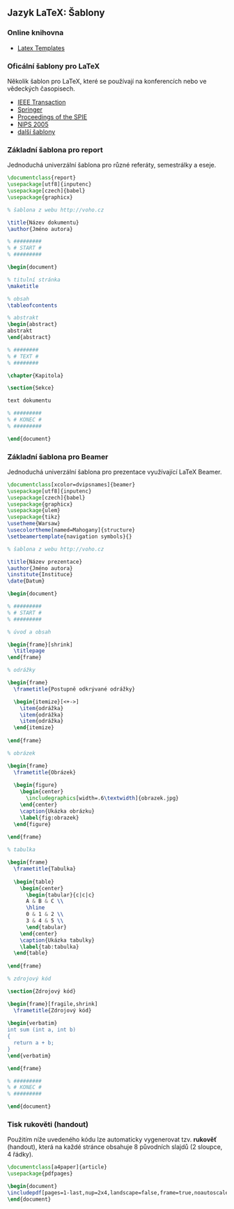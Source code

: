 ## Jazyk LaTeX: Šablony

### Online knihovna

- [Latex Templates](http://www.latextemplates.com/)

### Oficální šablony pro LaTeX

Několik šablon pro LaTeX, které se používají na konferencích nebo ve vědeckých časopisech.

- [IEEE Transaction](http://tug.ctan.org/tex-archive/macros/latex/contrib/IEEEtran/)
- [Springer](ftp://ftp.springer.de/pub/tex/latex/llncs/latex2e/llncs2e.zip)
- [Proceedings of the SPIE](http://kmh-lanl.hansonhub.com/spie/)
- [NIPS 2005](http://www.kyb.tuebingen.mpg.de/bs/people/bs/nips05.html)
- [další šablony](http://www.tech.plym.ac.uk/spmc/links/latex/latex_templates.html)

### Základní šablona pro report

Jednoduchá univerzální šablona pro různé referáty, semestrálky a eseje.

```latex
\documentclass{report}
\usepackage[utf8]{inputenc}
\usepackage[czech]{babel}
\usepackage{graphicx}

% šablona z webu http://voho.cz

\title{Název dokumentu}
\author{Jméno autora}

% #########
% # START #
% #########

\begin{document} 

% titulní stránka
\maketitle

% obsah
\tableofcontents

% abstrakt
\begin{abstract}
abstrakt  
\end{abstract}

% ########
% # TEXT #
% ########

\chapter{Kapitola}

\section{Sekce}

text dokumentu

% #########
% # KONEC #
% #########

\end{document}
```

### Základní šablona pro Beamer

Jednoduchá univerzální šablona pro prezentace využívající LaTeX Beamer.

```latex
\documentclass[xcolor=dvipsnames]{beamer}
\usepackage[utf8]{inputenc}
\usepackage[czech]{babel}
\usepackage{graphicx}
\usepackage{ulem}
\usepackage{tikz}
\usetheme{Warsaw} 
\usecolortheme[named=Mahogany]{structure} 
\setbeamertemplate{navigation symbols}{}

% šablona z webu http://voho.cz

\title{Název prezentace}
\author{Jméno autora}
\institute{Instituce}
\date{Datum}

\begin{document}

% #########
% # START #
% #########

% úvod a obsah

\begin{frame}[shrink]
  \titlepage
\end{frame}

% odrážky

\begin{frame}
  \frametitle{Postupně odkrývané odrážky}

  \begin{itemize}[<+->]
    \item{odrážka}
    \item{odrážka}
    \item{odrážka}
  \end{itemize}
  
\end{frame}

% obrázek

\begin{frame}
  \frametitle{Obrázek}
  
  \begin{figure}
    \begin{center}
      \includegraphics[width=.6\textwidth]{obrazek.jpg}
    \end{center}
    \caption{Ukázka obrázku}
    \label{fig:obrazek}
  \end{figure}
  
\end{frame}

% tabulka

\begin{frame}
  \frametitle{Tabulka}
  
  \begin{table}
    \begin{center}
      \begin{tabular}{c|c|c}
      A & B & C \\
      \hline
      0 & 1 & 2 \\
      3 & 4 & 5 \\
      \end{tabular}
    \end{center}
    \caption{Ukázka tabulky}
    \label{tab:tabulka}
  \end{table}
  
\end{frame}

% zdrojový kód

\section{Zdrojový kód}

\begin{frame}[fragile,shrink]
  \frametitle{Zdrojový kód}
  
\begin{verbatim}
int sum (int a, int b)
{
  return a + b;
}
\end{verbatim}

\end{frame}

% #########
% # KONEC #
% #########

\end{document}
````

### Tisk rukověti (handout)

Použitím níže uvedeného kódu lze automaticky vygenerovat tzv. **rukověť** (handout), která na každé stránce obsahuje 8 původních slajdů (2 sloupce, 4 řádky). 

```latex
\documentclass[a4paper]{article}
\usepackage{pdfpages}

\begin{document}
\includepdf[pages=1-last,nup=2x4,landscape=false,frame=true,noautoscale=true,scale=0.68,delta=2mm 5mm]{presentation.pdf}
\end{document}
```